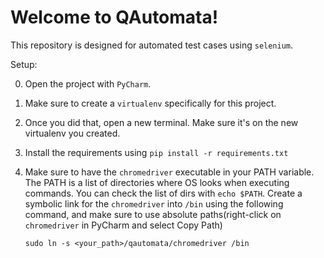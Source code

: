 # Welcome to QAutomata!

This  <test> repository is designed for automated test cases using `selenium`.


Setup:

0. Open the project with `PyCharm`.

1. Make sure to create a `virtualenv` specifically for this project.

2. Once you did that, open a new terminal. Make sure it's on the new virtualenv you created.

3. Install the requirements using `pip install -r requirements.txt`

4. Make sure to have the `chromedriver` executable in your PATH variable.
The PATH is a list of directories where OS looks when executing commands.
You can check the list of dirs with `echo $PATH`.
Create a symbolic link for the `chromedriver` into `/bin` using the following command, and make sure to use absolute paths(right-click on `chromedriver` in PyCharm and select Copy Path)

    `sudo ln -s <your_path>/qautomata/chromedriver /bin`

